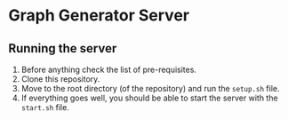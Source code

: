 # Graph Generator Server

## Running the server

1. Before anything check the list of pre-requisites.
2. Clone this repository.
3. Move to the root directory (of the repository) and run the `setup.sh` file. 
4. If everything goes well, you should be able to start the server with the `start.sh` file.
